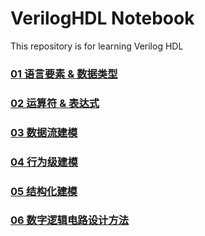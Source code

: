 # VerilogHDL Notebook

 This repository is for learning Verilog HDL

### [01 语言要素 & 数据类型](01语言要素&数据类型.md)

### [02 运算符 & 表达式](02运算符&表达式.md)

### [03 数据流建模](03数据流建模.md)

### [04 行为级建模](04行为级建模.md)

### [05 结构化建模](05结构化建模.md)

### [06 数字逻辑电路设计方法](06数字逻辑电路设计方法.md)